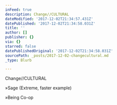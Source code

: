 ```yaml
---
inFeed: true
description: Change//CULTURAL
dateModified: '2017-12-02T21:34:57.431Z'
datePublished: '2017-12-02T21:34:58.031Z'
title: ''
author: []
publisher: {}
via: {}
starred: false
datePublishedOriginal: '2017-12-02T21:34:58.031Z'
sourcePath: _posts/2017-12-02-changecultural.md
_type: Blurb

---
```

Change//CULTURAL

»Sage (Extreme, faster example)

»Being Co-op